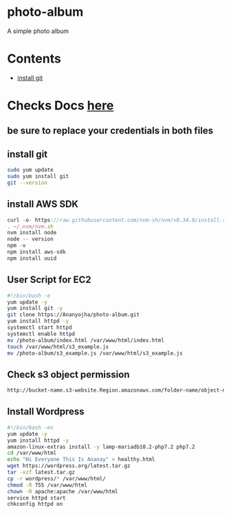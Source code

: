 # photo-album
A simple photo album 

# Contents
* [install git](#install-git)

# Checks Docs [here](https://docs.aws.amazon.com/sdk-for-javascript/v2/developer-guide/s3-example-photo-album.html)

## be sure to replace your credentials in both files

## install git
```bash
sudo yum update 
sudo yum install git
git --version

```

## install AWS SDK 
```js
curl -o- https://raw.githubusercontent.com/nvm-sh/nvm/v0.34.0/install.sh | bash
. ~/.nvm/nvm.sh
nvm install node
node -- version
npm -v
npm install aws-sdk
npm install uuid
```

## User Script for EC2 
```bash
#!/bin/bash -e
yum update -y
yum install git -y
git clone https://Ananyojha/photo-album.git
yum install httpd -y
systemctl start httpd
systemctl enable httpd
mv /photo-album/index.html /var/www/html/index.html
touch /var/www/html/s3_example.js
mv /photo-album/s3_example.js /var/www/html/s3_example.js
```

## Check s3 object permission
```bash
http://bucket-name.s3-website.Region.amazonaws.com/folder-name/object-name
```
## Install Wordpress
```bash
#!/bin/bash -ex
yum update -y
yum install httpd -y 
amazon-linux-extras install -y lamp-mariadb10.2-php7.2 php7.2
cd /var/www/html
echo "Hi Everyone This Is Ananay" > healthy.html
wget https://wordpress.org/latest.tar.gz
tar -xzf latest.tar.gz
cp -r wordpress/* /var/www/html/
chmod -R 755 /var/www/html
chown -R apache:apache /var/www/html
service httpd start
chkconfig httpd on

```
